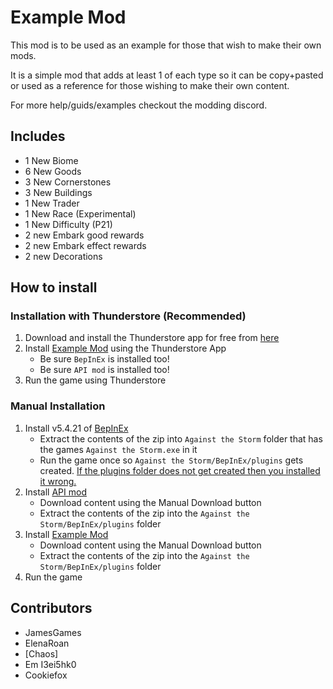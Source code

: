 # Example Mod

This mod is to be used as an example for those that wish to make their own mods. 

It is a simple mod that adds at least 1 of each type so it can be copy+pasted or used as a reference for those wishing to make their own content.

For more help/guids/examples checkout the modding discord.

## Includes
- 1 New Biome
- 6 New Goods
- 3 New Cornerstones
- 3 New Buildings
- 1 New Trader
- 1 New Race (Experimental)
- 1 New Difficulty (P21)
- 2 new Embark good rewards 
- 2 new Embark effect rewards 
- 2 new Decorations

## How to install

### Installation with Thunderstore (Recommended)
1. Download and install the Thunderstore app for free from [here](https://thunderstore.io/)
2. Install [Example Mod](https://thunderstore.io/c/against-the-storm/p/ATS_API_Devs/ExampleMod/) using the Thunderstore App
   - Be sure `BepInEx` is installed too!
   - Be sure `API mod` is installed too!
3. Run the game using Thunderstore


### Manual Installation
1. Install v5.4.21 of [BepInEx](https://github.com/BepInEx/BepInEx/releases/tag/v5.4.21)
   - Extract the contents of the zip into `Against the Storm` folder that has the games `Against the Storm.exe` in it
   - Run the game once so `Against the Storm/BepInEx/plugins` gets created. [If the plugins folder does not get created then you installed it wrong.](https://docs.bepinex.dev/articles/user_guide/installation/index.html)
2. Install [API mod](https://thunderstore.io/c/against-the-storm/p/ATS_API_Devs/API/)
   - Download content using the Manual Download button
   - Extract the contents of the zip into the `Against the Storm/BepInEx/plugins` folder
3. Install [Example Mod](https://thunderstore.io/c/against-the-storm/p/ATS_API_Devs/ExampleMod/)
    - Download content using the Manual Download button
    - Extract the contents of the zip into the `Against the Storm/BepInEx/plugins` folder
4. Run the game

## Contributors
- JamesGames
- ElenaRoan
- \[Chaos\]
- Em I3ei5hk0
- Cookiefox